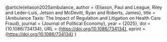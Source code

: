 @article{eliason2025ambulance,
author = {Eliason, Paul and League, Riley and Leder-Luis, Jetson and McDevitt, Ryan and Roberts, James},
title = {Ambulance Taxis: The Impact of Regulation and Litigation on Health Care Fraud},
journal = {Journal of Political Economy},
year = {2025},
doi = {10.1086/734134},
URL = {https://doi.org/10.1086/734134},
eprint = {https://doi.org/10.1086/734134}
}
